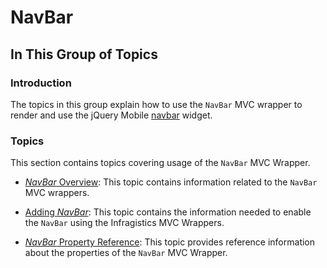 ﻿<!--
|metadata|
{
    "fileName": "navbar",
    "controlName": "NavBar",
    "tags": ["Getting Started","MVC","Navigation"]
}
|metadata|
-->

# NavBar

## In This Group of Topics

### Introduction

The topics in this group explain how to use the `NavBar` MVC wrapper to render and use the jQuery Mobile [navbar](http://jquerymobile.com/demos/1.1.1/docs/toolbars/docs-navbar.html) widget.

### Topics

This section contains topics covering usage of the `NavBar` MVC Wrapper.

- [*NavBar* Overview](NavBar-Overview.html): This topic contains information related to the `NavBar` MVC wrappers.

- [Adding *NavBar*](Adding-NavBar.html): This topic contains the information needed to enable the `NavBar` using the Infragistics MVC Wrappers.

- [*NavBar* Property Reference](NavBar-Property-Reference.html): This topic provides reference information about the properties of the `NavBar` MVC Wrapper.





 

 


